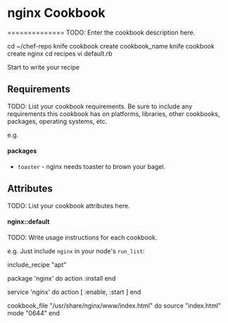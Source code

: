 # nginx Cookbook
==============
TODO: Enter the cookbook description here.

cd ~/chef-repo
knife cookbook create cookbook_name
knife cookbook create nginx
cd recipes
vi default.rb

Start to write your recipe

Requirements
------------
TODO: List your cookbook requirements. Be sure to include any requirements this cookbook has on platforms, libraries, other cookbooks, packages, operating systems, etc.

e.g.
#### packages
- `toaster` - nginx needs toaster to brown your bagel.

Attributes
----------
TODO: List your cookbook attributes here.


#### nginx::default
TODO: Write usage instructions for each cookbook.

e.g.
Just include `nginx` in your node's `run_list`:

include_recipe "apt"

package 'nginx' do
  action :install
end

service 'nginx' do
  action [ :enable, :start ]
end

cookbook_file "/usr/share/nginx/www/index.html" do
  source "index.html"
  mode "0644"
end


